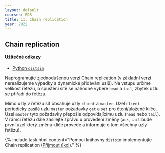 ```yaml
---
layout: default
courses: PDS
title: 11. Chain replication
year: 2022
---
```


## Chain replication

#### Užitečné odkazy
* [Python `distsim`](https://github.com/mikulatomas/distsim)

Naprogramujte zjednodušenou verzi Chain replication (v základní verzi nerealizujeme výpadky a dynamické přidávání uzlů). Na vstupu určíme velikost řetězu, o spuštění sítě se náhodně vybere `head` a `tail`, zbytek uzlu se přiřadí do řetězu. 

Mimo uzly v řetězu síť obsahuje uzly `client` a `master`. Uzel `client` periodicky zasílá uzlu `master` požadavky `get` a `set` pro čtení/uložené klíče. Uzel `master` tyto požadavky přepošle odpovídajícímu uzlu (`head` nebo `tail`). V rámci řetězu dále zasílejte zprávu u provedení změny (`ack`, `tail` bude první uzel který změnu klíče provede a informuje o tom všechny uzly řetězu).

{% include task.html content="Pomoci knihovny <code>distsim</code> implementujte Chain replication (<a href='https://classroom.github.com/a/6bJsPjzL'>Příjmout úkol</a>)." %}
